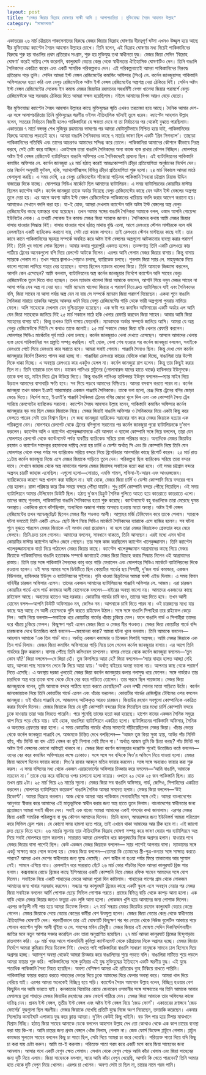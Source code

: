 ```yaml
---
layout: post
title: "মেজর জিয়ার বিদ্রোহ ঘোষণার সাক্ষী আমি : আলাপচারিতা : মুক্তিযোদ্ধা সৈয়দ আহসান উল্লাহ"
category: "সাক্ষাত্কার"
---
```

একাত্তরের ২৬ মার্চ চট্টগ্রামে পাকসেনাদের বিরুদ্ধে মেজর জিয়ার বিদ্রোহ ঘোষণার বীরত্বপূর্ণ ঘটনা এখনও উজ্জ্বল হয়ে আছে বীর মুক্তিযোদ্ধা ক্যাপ্টেন সৈয়দ আহসান উল্লাহর চোখে। তিনি বলেন, এই বিদ্রোহ ঘোষণার মধ্য দিয়েই পাকিস্তানিদের বিরুদ্ধে শুরু হয় বাঙালির প্রথম প্রতিরোধ সংগ্রাম, শুরু হয় মুক্তিযুদ্ধ তথা স্বাধীনতা যুদ্ধ। মেজর জিয়া সেদিন ‘বিদ্রোহ ঘোষণা’ করেই দায়িত্ব শেষ করেননি, কালুরঘাট বেতার কেন্দ্র থেকে স্বাধীনতার ঐতিহাসিক ঘোষণাটিও দেন। তিনি বাঙালি সৈনিকদের একত্রিত করেন এবং একটি সামরিক পরিকল্পনাও দেন। এই পরিকল্পনাতেই আমরা পাকিস্তানিদের বিরুদ্ধে প্রতিরোধ গড়ে তুলি। সেদিন আমরা ইস্ট বেঙ্গল রেজিমেন্টের কমান্ডিং অফিসার (সিও) লে. কর্নেল জানজুয়াসহ পাকিস্তানি অফিসারদের হত্যা করি এবং বেলুচ রেজিমেন্টকে অষ্টম ইস্ট বেঙ্গল রেজিমেন্টের অস্ত্রশস্ত্র দেয়া ঠেকিয়ে দিই। সেদিন অষ্টম ইস্ট বেঙ্গল রেজিমেন্টের সেকেন্ড ইন কমান্ড মেজর জিয়াউর রহমানের সহধর্মিণী বেগম খালেদা জিয়ার পরামর্শে বেলুচ রেজিমেন্টকে অস্ত্র সরবরাহ ঠেকিয়ে দিতে আমরা সক্ষম হয়েছিলাম। নইলে আমাদের বিপদ আরও বেড়ে যেতো।

বীর মুক্তিযোদ্ধা ক্যাপ্টেন সৈয়দ আহসান উল্লাহর কাছে মুক্তিযুদ্ধের স্মৃতি এখনও তরতাজা হয়ে আছে। দৈনিক আমার দেশ-এর সঙ্গে আলাপচারিতায় তিনি মুক্তিযুদ্ধের স্মরণীয় ওইসব ঐতিহাসিক ঘটনাই তুলে ধরেন।
ক্যাপ্টেন আহসান উল্লাহ বলেন, সত্তরের নির্বাচনে বিজয়ী হলেও পাকিস্তানিরা যে ক্ষমতা দেবে না তা নির্বাচনের পর থেকেই বুঝতে পারছিলাম। একাত্তরের ৭ মার্চে বঙ্গবন্ধু শেখ মুজিবুর রহমানের ভাষণের পর আমরা মোটামুটিভাবে নিশ্চিত হয়ে যাই, পাকিস্তানিদের বিরুদ্ধে আমাদের লড়তেই হবে। আমরা বাঙালি সৈনিকদের কাছে ৭ মার্চের ভাষণ ছিল একটি ‘গ্রিন সিগন্যাল’। তাছাড়া পাকিস্তানিদের গতিবিধি এবং তাদের আচরণও আমাদের সন্দিগ্ধ করে তোলে। পাকিস্তানিরা আমাদের কৌশলে কীভাবে নিরস্ত্র করবে, সেই চেষ্টা করে যাচ্ছিল। একইসঙ্গে তারা বাঙালি সৈনিকদের অন্য কাজে ব্যস্ত রাখার কৌশল নিচ্ছিল। ষোলশহর অষ্টম ইস্ট বেঙ্গল রেজিমেন্ট ব্যাটালিয়নে বাঙালি অফিসার এবং সৈনিকদেরই প্রাধান্য ছিল। এই ব্যাটালিয়নের পাকিস্তানি কমান্ডিং অফিসার লে. কর্নেল জানজুয়া ২৪ মার্চ হঠাত্ করেই আন্তঃকোম্পানি ক্রীড়া প্রতিযোগিতা অনুষ্ঠানের নির্দেশ দেন। তার নির্দেশ অনুযায়ী ফুটবল, হকি, অ্যাথলেটিক্সসহ বিভিন্ন ক্রীড়া প্রতিযোগিতা শুরু হলো। ২৪ মার্চ বিকালে আমরা মাঠে খেলাধুলা করছি। এ সময় দেখি, ২৪ বেলুচ রেজিমেন্টের সাঁজোয়া গাড়িসহ পাকিস্তানি সৈন্যরা চট্টগ্রাম রিয়াজ উদ্দিন বাজারের দিকে যাচ্ছে। ষোলশহর সিডিএ মার্কেটে ছিল আমাদের ব্যাটালিয়ন। এ সময় ব্যাটালিয়নের কোয়ার্টার মাস্টার ছিলেন ক্যাপ্টেন অলি। কর্নেল জানজুয়া তাকে অর্ডার দিয়েছে বেলুচ রেজিমেন্টের কাছে যেন অষ্টম ইস্ট বেঙ্গলের অস্ত্রশস্ত্র তুলে দেয়া হয়। এর আগে অবশ্য অষ্টম ইস্ট বেঙ্গল রেজিমেন্টকে পাকিস্তানের খারিয়ায় বদলি করার আদেশ করানো হয়। আমাকেও সেখানে বদলি করা হয়। যা-ই হোক, আমরা দেখলাম ক্যাপ্টেন অলি অষ্টম ইস্ট বেঙ্গলের অস্ত্র বেলুচ রেজিমেন্টের কাছে হস্তান্তরে বাধ্য হয়েছেন। তখন আমার সঙ্গের বাঙালি সৈনিকরা আমাকে বলল, ওস্তাদ আপনি গোয়েন্দা ইউনিটের লোক। এ তথ্যটি সেকেন্ড ইন কমান্ড মেজর জিয়া স্যারকে জানান। সৈনিকদের কথায় আমি মেজর জিয়ার বাসায় যাওয়ার সিদ্ধান্ত নিই। বাসায় যাওয়ার পথে হঠাত্ মাথায় বুদ্ধি এলো, আগে রেলওয়ে স্টেশন মাস্টারকে বলে যদি রেললাইনে একটি ব্যারিকেড করানো যায়, সেটা তো কাজে লাগবে। তাই রেলওয়ে স্টেশন মাস্টারের কাছে যাই। তার কানে কানে পাকিস্তানিদের ষড়যন্ত্র সম্পর্কে অবহিত করে অষ্টম ইস্ট বেঙ্গলের অস্ত্রগুলো আটকানোর ব্যবস্থা করার পরামর্শ দিই। তিনি খুব ভালো লোক ছিলেন। আমার কথায় পুরোপুরি একমত হলেন। তত্ক্ষণাত্ তিনি একটি রেলওয়ে কার পাঠিয়ে ট্রেনের অনেকগুলো বগি দিয়ে রেলগেট আটকে দিলেন। এরপর আমি গেলাম মেজর জিয়ার বাসায়। কিন্তু বাসায় স্যারকে পেলাম না। তখন শহরে জ্বালাও-পোড়াও চলছে, ব্যারিকেড চলছে। শুনলাম জিয়া স্যার লে. মাহফুজকে নিয়ে কালো পতাকা লাগিয়ে শহরে বের হয়েছেন। বাসায় ছিলেন ম্যাডাম খালেদা জিয়া। তিনি আমাকে জিজ্ঞাসা করলেন, আপনি কেন এসেছেন? আমি বললাম, ব্যাটালিয়নের অস্ত্র কর্নেল জানজুয়ার নির্দেশে ক্যাপ্টেন অলি সাহেব বেলুচ রেজিমেন্টকে তুলে দিতে বাধ্য হচ্ছেন। তখন ম্যাডাম খালেদা জিয়া আমাকে বললেন, আপনি গিয়ে বলুন মেজর সাহেব না আসা পর্যন্ত যেন অস্ত্র না দেয়া হয়। আমি ম্যাডাম খালেদা জিয়ার এ পরামর্শ নিয়ে দ্রুত ব্যাটালিয়নে যাই এবং সৈনিকদের বলি, জিয়া সাহেব না আসা পর্যন্ত অস্ত্র যেন না যায় সে সম্পর্কে ম্যাডাম জিয়া পরামর্শ দিয়েছেন। একথা শুনে বাঙালি সৈনিকরা নারায়ে তাকবির আল্লাহ আকবর ধ্বনি দিয়ে বেলুচ রেজিমেন্টের গাড়ি থেকে ভারী অস্ত্রগুলো পুনরায় নামিয়ে ফেলে। অলি সাহেবকে দেখলাম যেন দুশ্চিন্তামুক্ত হয়েছেন। এক ঘণ্টা পর কমান্ডিং অফিসারের একটি অর্ডার এল আমি যেন জিয়া সাহেবকে জানিয়ে দিই ২৫ মার্চ সকালে মাঠে হকি খেলার রেফারি করবেন জিয়া সাহেব। আবার আমি জিয়া সাহেবের বাসায় যাই। কিন্তু তখনও তিনি বাসায় ফেরেননি। ম্যাডামকে অর্ডার সম্পর্কে জানিয়ে আসি। আমরা যে অস্ত্র বেলুচ রেজিমেন্টকে দিইনি সে কথাও তাকে জানাই। ২৫ মার্চ সকালে মেজর জিয়া হকি খেলার রেফারি করলেন। ষোলশহর সিডিএ মার্কেটের পূর্ব মাঠে খেলা চলছে। কর্নেল জানজুয়াও খেলা দেখতে এসেছেন। আসলে আমাদের খেলায় ব্যস্ত রেখে পাকিস্তানিরা সব প্রস্তুতি সম্পন্ন করছিল। যাই হোক, খেলা শেষ হওয়ার পর কর্নেল জানজুয়া বললেন, সবাইকে রেলওয়ে গেটে গিয়ে রেলওয়ে কার সরাতে হবে। আমরা সবাই গেলাম। পাঞ্জাবি সৈন্যও ছিল। কিন্তু দেখা গেল কর্নেল জানজুয়ার নির্দেশ ঠিকমত পালন করা হচ্ছে না। পাঞ্জাবিরা রেলওয়ে কারের যেদিকে ধাক্কা দিচ্ছে, বাঙালিরা তার উল্টো দিকে ধাক্কা দিচ্ছে। এ অবস্থায় রেলওয়ে কার একটুও হেলল না। কর্নেল জানজুয়া রাগ হলেন। কিন্তু তার কিছুই করার ছিল না। তিনি ব্যারাকে চলে যান। ডাকেন পানিওর প্লাটুনের (গোলাবারুদ যাদের হাতে থাকে) হাবিলদার ইউনূসকে। তাকে বলা হয়, মাইন দিয়ে ট্রেন উড়িয়ে দিতে। কিন্তু বাঙালি পানিওর হাবিলদার ইউনূস বললেন—স্যার মাইন দিয়ে উড়ালে আমাদের বাসাবাড়ি ক্ষতি হবে। সব গিয়ে পড়বে আমাদের বিল্ডিংয়ে। আমরা বসবাস করতে পারব না। কর্নেল জানজুয়া তখন ডাকল ইএমই আরমোরার একজন পাঞ্জাবি সৈনিককে। তাকে বলা হলো, রেঞ্জ দিয়ে ট্রেনের বগির জোড়া ভেঙে দিতে। নির্দেশ মতে, ইএমই’র পাঞ্জাবি সৈনিকরা ট্রেনের বগির জোড়া খুলে দিল এবং এক কোম্পানি সৈন্য ট্রেন সারিয়ে রেলগেটের ব্যারিকেড সরালো।
ক্যাপ্টেন সৈয়দ আহসান উল্লাহ বলেন, পাকিস্তানি কমান্ডিং অফিসার কর্নেল জানজুয়ার বড় ভয় ছিল মেজর জিয়াকে নিয়ে। মেজর জিয়াই বাঙালি অফিসার ও সৈনিকদের নিয়ে একটা কিছু করে ফেলতে পারেন সেটা তার বিশ্বাস ছিল। সে জন্য জানজুয়া ব্যারিকেড সরানোর নাম করে মেজর জিয়াকে হত্যার এক পরিকল্পনা নেন। ষোলশহর রেলগেট থেকে ট্রেনের বগিগুলো সরানোর পর কর্নেল জানজুয়া পুরো ব্যাটালিয়নকে দু’ভাগ করলেন। ক্যাপ্টেন অলি ও ক্যাপ্টেন খালেকুজ্জামানকে এবি আলফা ও ব্যাভো কোম্পানি সঙ্গে দিয়ে বললেন, তারা যেন ষোলশহর রেলগেট থেকে ক্যান্টনমেন্ট পর্যন্ত যাবতীয় ব্যারিকেড সরিয়ে রাস্তা পরিষ্কার করে।
অন্যদিকে মেজর জিয়াউর রহমান ও ক্যাপ্টেন সাদেকুর রহমানকে দায়িত্ব দেয়া হয় চার্লি ও ডেল্টা অর্থাত্ সি এবং ডি কোম্পানি নিয়ে তিনি যেন ষোলশহর থেকে বন্দর পর্যন্ত সব ব্যারিকেড সরিয়ে বন্দরে গিয়ে ব্রিগেডিয়ার আনসারির কাছে রিপোর্ট করেন। ২৫ মার্চ রাত ১১টায় কর্নেল জানজুয়া নিজে এসে মেজর জিয়াকে গাড়িতে তুলে দেন। পরিকল্পনা ছিল ব্যারিকেড সরিয়ে তারা বন্দরে যাবে। সেখানে জাহাজ থেকে অস্ত্র নামানোর পরপর মেজর জিয়াসহ সবাইকে হত্যা করা হবে। ওই সময় চট্টগ্রাম বন্দরে অস্ত্রসহ চারটি জাহাজ এসেছিল। এগুলো হলো—সোয়াত, এমভি শামস, শফিনা-ই-আরব এবং আওরঙ্গজেব। ব্যারিকেডের কারণে অস্ত্র খালাস করা যাচ্ছিল না। যাই হোক, মেজর জিয়া চার্লি ও ডেল্টা কোম্পানি নিয়ে বন্দরের পথে বের হলেন। রাস্তা পরিষ্কার করে ঠিক সময়ে বন্দরে পৌঁছা যায়নি। শুধু চার্লি কোম্পানি বন্দরে পৌঁছে গিয়েছিল। ওই সময় ব্যাটালিয়নে আমার টেলিফোন ডিউটি ছিল। হঠাত্ দু’জন রিক্রুট সৈনিক গুলিতে আহত হয়ে কাতরাতে কাতরাতে এলো। তাদের কাছে শুনলাম, পাকিস্তানিরা বাঙালি সৈনিকদের হত্যা শুরু করেছে। ক্যান্টনমেন্টে বহু বাঙালিকে তারা মেরেছে ঘুমন্ত অবস্থায়। একদিকে রাগে কাঁপছিলাম, অন্যদিকে অজানা শঙ্কায় অসহায় হওয়ায় মতো অবস্থা। অষ্টম ইস্ট বেঙ্গল রেজিমেন্টের তখন অ্যাডজুটেম্লট ছিলেন মেজর মীর শওকত আলী। আল্লাহর মর্জি টেলিফোন করে তাকে পেলাম। স্যারকে ঘটনা বলতেই তিনি একটি এম৩৮ ছোট জিপ নিয়ে সিডিএ মার্কেটে সৈনিকদের ব্যারাকে এসে হাজির হলেন। সব ঘটনা শুনে বুঝতে পারলেন মেজর জিয়াকে এই সংবাদ দেয়া প্রয়োজন। না হলে তারা মেজর জিয়াকেও গ্রেফতার করে মেরে ফেলবে। তিনি দ্রুত চলে গেলেন। আমাদের বললেন, সাবধানে থাকতে, তিনি আসছেন। এরই মধ্যে এসব ঘটনা কোয়ার্টার মাস্টার ক্যাপ্টেন অলিও জেনে গেছেন। তার সঙ্গে কাজ করছিলেন ক্যাপ্টেন খালেকুজ্জামান। তিনি ক্যাপ্টেন খালেকুজ্জামানকে বার্তা দিয়ে পাঠালেন মেজর জিয়ার কাছে। ক্যাপ্টেন খালেকুজ্জামান আগ্রাবাদের কাছে গিয়ে মেজর জিয়াকে পাকিস্তানিদের বাঙালি হত্যাকাণ্ড সম্পর্কে জানাতেই মেজর জিয়া বিদ্রোহ করার সিদ্ধান্ত নিলেন ওই আগ্রাবাদের রাস্তায়। তিনি তার সঙ্গে পাকিস্তানি সৈন্যদের কাবু করে গাড়ি ফেরালেন এবং ষোলশহর সিডিএ মার্কেটে ব্যাটালিয়নের দিকে রওয়ানা হলেন। ওই সময় আমার সঙ্গে ডিউটিতে ছিল কোয়ার্টার গার্ডের ছয় সিপাহী, দু’জন গার্ড কমান্ডার, একজন বিউগলার, হাবিলদার ইউনুস ও ব্যাটালিয়নের সুইপার। গুলি খাওয়া রিক্রুটদের আমরা ফাস্ট এইড দিলাম। এ সময় বিমান বাহিনীর চারজন অফিসার এলেন। তাদের একজন আমাদের ব্যাটালিয়নের পাঞ্জাবি অফিসার লে. আজম। এরা চারজন কোয়ার্টার গার্ডে এসে গার্ড কমান্ডার আলী হোসেনকে বললেন—বাইরের অবস্থা ভালো নয়। আমাদের একজনের কাছে রাইফেল আছে। অন্যদের হাতেও অস্ত্র দরকার। কোয়ার্টার গার্ডের চাবি দাও, তাদের অস্ত্র দিতে হবে। তখন আলী হোসেন বলল—আপনি ডিউটি অফিসারও নন, জেসিও নন। আপনাকে চাবি দিতে পারব না। ওই চারজনের মধ্যে যার কাছে অস্ত্র আছে সে আলী হোসেনকে গুলি করতে রাইফেল উঠাল। সঙ্গে সঙ্গে বাঙালি সিপাহিরা তার রাইফেল কেড়ে নিল। আমি গিয়ে বললাম—সবাইকে ধরে কোয়ার্টার গার্ডের খাঁচায় ঢুকিয়ে ফেল। ফলে বাঙালি গার্ড ও সিপাহীরা তাদের ধরে খাঁচায় ঢুকিয়ে ফেলল। কিছুক্ষণ পরই এলেন মেজর জিয়া ও মেজর মীর শওকত। মেজর জিয়া কোয়ার্টার গার্ডে বন্দি চারজনকে দেখে উত্তেজিত কণ্ঠে বললেন—মেহমানরা কারা? আমরা ঘটনা খুলে বললাম। তিনি আমাকে বললেন— আহসান আমাকে ‘এক তিন গার্ড’ দাও। অর্থাত্ একজন কমান্ডার ও তিনজন সিপাহি অস্ত্রসহ। আমি মেজর জিয়াকে এক তিন গার্ড দিলাম। মেজর জিয়া কমান্ডিং অফিসারের গাড়ি নিয়ে চলে গেলেন কর্নেল জানজুয়ার বাসায়। এর আগে তিনি গার্ডদের ব্রিফ করলেন। বাসায় পৌঁছে তিনি কলিংবেল চাপলেন। বাসার ভেতর থেকে কর্নেল জানজুয়া বললেন—‘তুম কোন হ্যাঁ?’ জিয়া বললেন—মে জিয়া হোঁ। তুম কিসলিয়ে আয়া হে? জিয়া বললেন—‘স্যার বাহার হালত আচ্ছা নেহি হ্যায়, আপকা পাছ সাজেশন লেনে কি লিয়ে আয়া হ্যায়।’ অর্থাত্ বাইরের অবস্থা ভালো নয়। আপনার কাছ থেকে পরামর্শ নিতে এসেছি। এ অবস্থায় দরজা খুলতেই মেজর জিয়া কর্নেল জানজুয়ার কলার গলাসুদ্ধ ধরে ফেলেন। সঙ্গে গার্ডরাও তার চারদিকে অস্ত্র ধরে তাকে বাসা থেকে টেনে বের করে গাড়িতে তোলেন। তার পরনে ছিল পায়জামা। মেজর জিয়া জানজুয়াকে বলেন, তুমি আমাকে বন্দরে পাঠিয়ে হত্যা করতে চেয়েছিলে? এখন লক্ষ্মী সোনার মতো গাড়িতে উঠো। কর্নেল জানজোয়াকে নিয়ে তিনি কোয়ার্টার গার্ডে এলেন এবং খাঁচায় ভরলেন। কোয়ার্টার গার্ডের রেজিস্ট্রার টেবিলের ওপর বসলেন জানজুয়া। ওই খাঁচায় পাঞ্জাবি লে. আজমসহ আটককৃত আরও চারজন। জিয়াউর রহমান সবগুলো কোম্পানিকে একত্রিত করার নির্দেশ দিলেন। মেজর জিয়াকে নিয়ে যে দুটি কোম্পানি বন্দরের দিকে গিয়েছিল তার মধ্যে চার্লি কোম্পানি বন্দরে ঢুকে যাওয়ায় তারা আর ফিরতে পারেনি। পরে শুনেছি তাদের হত্যা করা হয়েছে। হাশেম নামের একজন সৈনিক সমুদ্রে ঝাপ দিয়ে পড়ে বেঁচে যায়। যাই হোক, বাঙালিরা ব্যাটালিয়নে একত্রিত হলো। ব্যাটালিয়নের পাকিস্তানি অফিসার, সৈনিক ও অন্যদের গ্রেফতার করা হলো। এ সময় কোয়ার্টার গার্ডের খাঁচার সামনেই দাঁড়িয়েছিলেন মেজর জিয়া। খাঁচার ভেতর থেকে কর্নেল জানজুয়া পাঞ্জাবি লে. আজমকে চিন্তিত দেখে বলছিলেন— ‘আজম তুম কিয়া সুস্তা হ্যায়, আউর পাঁচ মিনিট হ্যাঁয়, পাঁচ মিনিট কা বাদ এইট বেঙ্গল কা কুই নিশানা নেহি মিলে গা।’ অর্থাত্ আজম তুমি কি চিন্তা করছ? পাঁচ মিনিট পর অষ্টম ইস্ট বেঙ্গলের কোনো অস্তিত্বই থাকবে না। মেজর জিয়া কর্ণেল জানজুয়ার দম্ভোক্তি শুনেই উত্তেজিত কণ্ঠে বললেন—ওদের বের করে কমান্ডিং অফিসারের কক্ষে ঢোকাও। সঙ্গে সঙ্গে সব বন্দিকে সিও’র অফিসে নিয়ে যাওয়া হলো। মেজর জিয়া আদেশ দিলেন ফায়ার করো। সিও’র রানার আবদুল মতিন ফায়ার করলেন। সঙ্গে সঙ্গে অন্যরাও ফায়ার করা শুরু করল। এ সময় বন্দিদের মধ্য থেকে একজন এয়ারফোর্সের অফিসার চিত্কার করে বললেন—‘আমি বাঙালি, আমাকে মারবেন না।’ তাকে বের করে বাকিদের ওপর চালানো হলো ফায়ার। ওখানে ২০ থেকে ২৫ জন পাকিস্তানি ছিল।
রাত তখন প্রায় ২টা। ২৫ মার্চ গিয়ে ২৬ মার্চের সূচনা। মেজর জিয়া সব বাঙালি অফিসার, গার্ড, জেসিও, সিপাহিদের একত্রিত করলেন। ষোলশহর ব্যাটালিয়নে কয়েকশ’ বাঙালি সৈনিক আমরা সমবেত হলাম। মেজর জিয়া বললেন—‘উই রিভোল্ট’। আমরা বিদ্রোহ করলাম। আজ থেকে আমরা আর পাকিস্তান সেনাবাহিনীর সঙ্গে নেই। আমরা বাংলাদেশের আনুগত্য স্বীকার করে আমাদের এই মাতৃভূমিকে স্বাধীন করার জন্য অস্ত্র হাতে তুলে নিলাম। বাংলাদেশের স্বাধীনতার জন্য প্রয়োজনে আমরা সবাই জীবন দেব। সবাই এক বাক্যে আমরা আমাদের একই শপথের কথা জানালাম। এরপর মেজর জিয়া একটি সামরিক পরিকল্পনা বা যুদ্ধ কৌশল আমাদের দিলেন। তিনি বলেন, আত্মরক্ষার জন্য ইউনিফর্ম আমরা পরিত্যাগ করে সিভিল ড্রেস পরব। যে কোনো সময় হামলা হতে পারে, তাই এখানে থাকা আমাদের আর ঠিক হবে না। এই জায়গা দ্রুত ছেড়ে দিতে হবে। ২৬ মার্চের সূচনায় তার ঐতিহাসিক বিদ্রোহ ঘোষণা সম্পন্ন করে ভাষণ দেয়ার পর ব্যাটালিয়নে অস্ত্র নিয়ে সবাই ষোলশহর ত্যাগ করলাম। সারারাত আমরা রেললাইন ধরে কালুরঘাটের দিকে অগ্রসর হলাম। যাওয়ার পথে মেজর জিয়ার বাসা পাশেই ছিল। কেউ একজন মেজর জিয়াকে বললেন— স্যার পাশেই আপনার বাসা। ম্যাডামের সঙ্গে একটু সাক্ষাত্ করে গেলে ভালো হয়। মেজর জিয়া বললেন—তোমরা কি তোমাদের স্ত্রী-পুত্র-কন্যার সঙ্গে সাক্ষাত্ করতে পারবে? আমরা এখন দেশের স্বাধীনতার জন্য যুদ্ধে নেমেছি। দেশ স্বাধীন না হওয়া পর্যন্ত ফিরে তাকানোর আর সুযোগ নেই। সামনে এগিয়ে যাও।
রেললাইন ধরে সারারাত হেঁটে ২৬ মার্চ ভোর পাঁচটার দিকে আমরা কালুরঘাট ব্রিজ পার হলাম। কক্সবাজার রোডে ব্রিজের কাছে ইপিআরের একটি কোম্পানি নিয়ে মেজর রফিক সাহেব আমাদের সঙ্গে যোগ দিলেন। সবাইকে নিয়ে একটি পাহাড়ের ভেতর আমরা পুরো দিন কাটালাম। পাহাড়ের পাশের গ্রাম থেকে লোকজন আমাদের জন্য খাবার সরবরাহ করলেন। সন্ধ্যার পর কালুরঘাট ব্রিজের কাছে একটি স্কুলে এসে অবস্থান নেয়ার পর মেজর জিয়া সবাইকে বললেন আর্মি পোশাক ছেড়ে সিভিল পোশাক পরতে। গ্রামের বিভিন্ন বাড়ি থেকে কাপড় আনা হলো। এক বাড়ি থেকে মেজর জিয়ার জন্যও ফতুয়া এবং লুঙ্গি আনা হলো। লোকজন খুশি হয়ে আমাদের জন্য পোশাক দিলেন। এরপর কর্ণফুলী নদী পার হয়ে আমরা ডিফেন্স নিলাম। ২৭ মার্চ সন্ধ্যায় মেজর জিয়াউর রহমান কালুরঘাট বেতার কেন্দ্রে গেলেন। মেজর জিয়াকে পেয়ে বেতার কেন্দ্রের কর্মীরা বেশ উত্ফুল্ল হলেন। মেজর জিয়া বেতার কেন্দ্র থেকে স্বাধীনতার ঐতিহাসিক ঘোষণাটি দেন। পরবর্তীকালে তার এই ঘোষণাটি কিছুক্ষণ পর পর বেতার থেকে নিউজ বুলেটিন আকারে পড়ে শোনান ক্যাপ্টেন সুবিদ আলী ভূঁইয়া ও লে. শমসের মবিন চৌধুরী। মেজর জিয়ার এই ঘোষণা সেদিন দিকনির্দেশনাহীন জাতির মনে নতুন আশার সঞ্চার করেছিল এবং তারা অনুপ্রাণিত হয়েছিল।
২৭ মার্চ আমরা কালুরঘাট ব্রিজের হিন্দুপাড়ায় রাতযাপন করি। ২৮ মার্চ খবর আসে পাকবাহিনী কুমিল্লা ক্যান্টনমেন্ট থেকে চট্টগ্রামের দিকে অগ্রসর হচ্ছে। মেজর জিয়ার নির্দেশে আমরা কুমিরায় গিয়ে ডিফেন্স নিই। দেখতে পাই পাকিস্তানিরা বাঙালি সাধারণ মানুষকে সামনে ঢাল হিসেবে দিয়ে অগ্রসর হচ্ছে। অ্যামবুশ অবস্থা থেকেই আমরা চিত্কার করে বাঙালিদের শুয়ে পড়তে বলি। বাঙালিরা মাটিতে শুয়ে পড়লে আমরা ফায়ার শুরু করি। পাকিস্তানিদের সঙ্গে কুমিরার এই যুদ্ধ মুক্তিযুদ্ধের ইতিহাসে একটি স্মরণীয় যুদ্ধ। এই যুদ্ধে শতাধিক পাকিস্তানি সৈন্য নিহত হয়েছিল। অবশ্য বেশিক্ষণ আমরা এই প্রতিরোধ ব্যুহ টিকিয়ে রাখতে পারিনি। পাকিস্তানিরা ফায়ার করতে করতে পাহাড়ের ভেতর দিয়ে ঢুকে আমাদের ঘিরে ফেলার অবস্থা করে। আমরা খাল দিয়ে বেরিয়ে যাই। এরপর আমরা অনেকেই বিচ্ছিন্ন হয়ে পড়ি।
ক্যাপ্টেন সৈয়দ আহসান উল্লাহ বলেন, বিচ্ছিন্ন হওয়ার বেশ কিছুদিন পর আমি ভারতে যাই। কলকাতার থিয়েটার রোডে জেনারেল ওসমানীর সঙ্গে সাক্ষাতের পর তিনি আমাকে আবার মেঘালয়ে তুরা পাহাড়ে মেজর জিয়াউর রহমানের জেড ফোর্সে পাঠিয়ে দেন। মেজর জিয়া আমাকে তার অফিসের কাজে দায়িত্ব দেন। প্রথম ইস্ট বেঙ্গল, তৃতীয় ইস্ট বেঙ্গল এবং অষ্টম ইস্ট বেঙ্গল নিয়ে ‘জেড ফোর্স’। একাত্তরের রণাঙ্গনে ‘জেড ফোর্সের’ যুদ্ধগুলো ছিল স্মরণীয়। মেজর জিয়াকে দেখেছি প্রতিটি যুদ্ধে নিজে অংশ নিয়েছেন, তদারকি করেছেন।
একবার সিলেটের কানাইঘাট এলাকায় যুদ্ধ করে ক্লান্ত আমরা। দু’দিন কেউই কিছু খাইনি। বড় বিল পার হয়ে টিলার মাঝখানে বিশ্রাম নিচ্ছি। হঠাত্ জিয়া সাহেব আমাকে ডেকে বললেন আহসান উল্লাহ দেখ তো কোথাও থেকে এক কাপ চায়ের ব্যবস্থা করা যায় কি-না। আমি চায়ের জন্য প্রথম বেঙ্গলে খোঁজ নিলাম, পেলাম না। জেড ফোর্স ডিফেন্স প্লাটুনে গেলাম। প্লাটুন কমান্ডার সুলতান সাহেব বললেন কিছু চা পাতা ছিল, সেটা দিয়ে আমরা চা করে খেয়েছি। পরিত্যক্ত পাতা দিয়ে যদি কিছু চা করা যায় চেষ্টা করুন।
আমি তা-ই করলাম। পরিত্যক্ত পাতা গরম করে একটি মগে করে জিয়া সাহেবের জন্য আনলাম। আসার পথে একটি বেগুন ক্ষেত পেলাম। সেখান থেকে বেগুন পেড়ে আমি কাঁচা খেলাম এবং জিয়া সাহেবের জন্য দুটি নিয়ে এলাম। জিয়া সাহেবকে বললাম, স্যার আমি কাঁচা বেগুন খেয়েছি, আপনি কি খেতে পারবেন? তিনি আমার হাত থেকে দুটি বেগুন নিয়ে খেলেন। এরপর চা খেলেন। অবশ্য সেটা চা ছিল না, চায়ের নামে গরম পানি।
